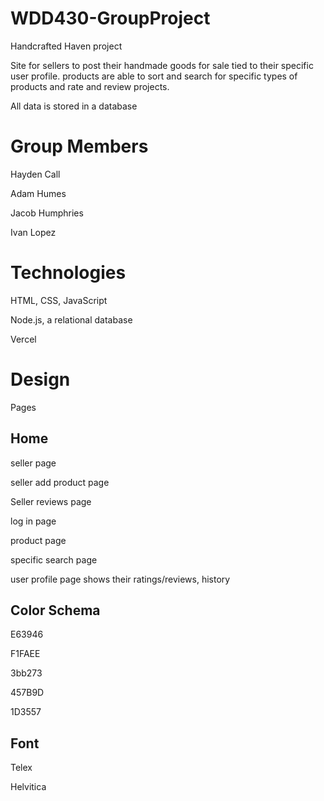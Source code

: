 # WDD430-GroupProject

Handcrafted Haven project

Site for sellers to post their handmade goods for sale tied to their specific user profile. products are able to sort and search for specific types of products and rate and review projects.

All data is stored in a database

# Group Members
Hayden Call

Adam Humes

Jacob Humphries

Ivan Lopez

# Technologies

HTML, CSS, JavaScript

Node.js, a relational database

Vercel

# Design

Pages

## Home

seller page

seller add product page

Seller reviews page

log in page

product page

specific search page

user profile page shows their ratings/reviews, history

## Color Schema 

E63946

F1FAEE

3bb273

457B9D

1D3557

## Font

Telex

<style>
@import url('https://fonts.googleapis.com/css2?family=Telex&display=swap');
</style>

Helvitica



